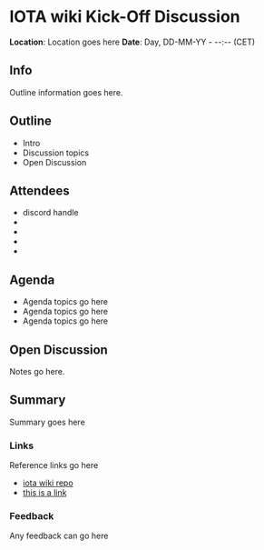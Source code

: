 # IOTA wiki Kick-Off Discussion

**Location**: Location goes here
**Date**: Day, DD-MM-YY - --:-- (CET)

## Info

Outline information goes here.

## Outline

- Intro
- Discussion topics
- Open Discussion

## Attendees

- discord handle
-
-
-
-

## Agenda

- Agenda topics go here
- Agenda topics go here
- Agenda topics go here

## Open Discussion

Notes go here.

## Summary

Summary goes here

### Links

Reference links go here

- [iota wiki repo](https://github.com/iota-community/iota-wiki)
- [this is a link](https://)

### Feedback

Any feedback can go here
